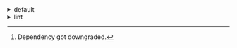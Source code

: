 <details>
<summary>default</summary>

| Platform | Dependency | Before | After | Explicit |
| -: | - | - | - | - |
| linux-64 |new-package||0.10.1|true|
||removed-package|0.10.1||true|
||bpy|0.10.1|2.10.1|true|
||polars|herads_0|herads_1|true|
||python|0.10.0|0.10.1|false|
| osx-arm64 |polars[^2]|0.10.0|0.9.1|true|
||python|0.10.0|0.10.1|true|

</details>

<details>
<summary>lint</summary>

| Platform | Dependency | Before | After | Explicit |
| -: | - | - | - | - |
| linux-64 |polars|0.10.0|0.10.1|true|
||python|0.10.0|0.10.1|false|

</details>

[^1]: *Cursive* means explicit dependency.
[^2]: Dependency got downgraded.
